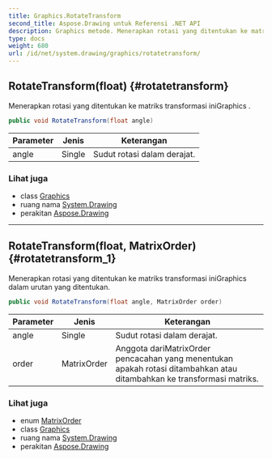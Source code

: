 ```yaml
---
title: Graphics.RotateTransform
second_title: Aspose.Drawing untuk Referensi .NET API
description: Graphics metode. Menerapkan rotasi yang ditentukan ke matriks transformasi iniGraphics .
type: docs
weight: 680
url: /id/net/system.drawing/graphics/rotatetransform/
---
```

## RotateTransform(float) {#rotatetransform}

Menerapkan rotasi yang ditentukan ke matriks transformasi iniGraphics .

```csharp
public void RotateTransform(float angle)
```

| Parameter | Jenis | Keterangan |
| --- | --- | --- |
| angle | Single | Sudut rotasi dalam derajat. |

### Lihat juga

* class [Graphics](../)
* ruang nama [System.Drawing](../../graphics/)
* perakitan [Aspose.Drawing](../../../)

---

## RotateTransform(float, MatrixOrder) {#rotatetransform_1}

Menerapkan rotasi yang ditentukan ke matriks transformasi iniGraphics dalam urutan yang ditentukan.

```csharp
public void RotateTransform(float angle, MatrixOrder order)
```

| Parameter | Jenis | Keterangan |
| --- | --- | --- |
| angle | Single | Sudut rotasi dalam derajat. |
| order | MatrixOrder | Anggota dariMatrixOrder pencacahan yang menentukan apakah rotasi ditambahkan atau ditambahkan ke transformasi matriks. |

### Lihat juga

* enum [MatrixOrder](../../../system.drawing.drawing2d/matrixorder/)
* class [Graphics](../)
* ruang nama [System.Drawing](../../graphics/)
* perakitan [Aspose.Drawing](../../../)


